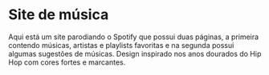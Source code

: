 # Site de música
Aqui está um site parodiando o Spotify que possui duas páginas, a primeira contendo músicas, artistas e playlists favoritas e na segunda possui algumas sugestões de músicas.
Design inspirado nos anos dourados do Hip Hop com cores fortes e marcantes. 
